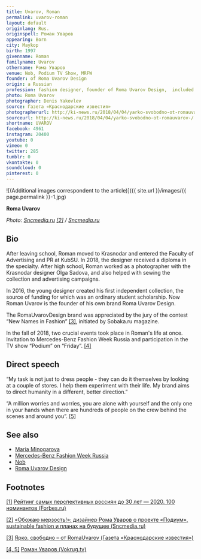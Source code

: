 ```yaml
---
title: Uvarov, Roman
permalink: uvarov-roman
layout: default
originlang: Rus.
originspell: Роман Уваров
appearing: Born
city: Maykop
birth: 1997
givenname: Roman
familyname: Uvarov
othername: Рома Уваров
venue: Nob, Podium TV Show, MRFW
founder: of Roma Uvarov Design
origin: a Russian
profession: fashion designer, founder of Roma Uvarov Design,  included in the rating of the most promising Russians under 30 - 2020 by Forbes
photo: Roma Uvarov
photographer: Denis Yakovlev
source: Газета «Краснодарские известия»
photographerurl: http://ki-news.ru/2018/04/04/yarko-svobodno-ot-romauvarov-/
sourceurl: http://ki-news.ru/2018/04/04/yarko-svobodno-ot-romauvarov-/
shortname: UVAROV
facebook: 4961
instagram: 20400
youtube: 0
vimeo: 0
twitter: 285
tumblr: 0
vkontakte: 0
soundcloud: 0
pinterest: 0
---
```


![(Additional images correspondent to the article)]({{ site.url }}/images/{{ page.permalink }}-1.jpg)

**Roma Uvarov**

*Photo: [Sncmedia.ru](http://www.sncmedia.ru/fashion/obozhayu-merzost-dizayner-roma-uvarov-o-proekte-podium-sustainable-fashion-i-planakh-na-budushchee/) <span id="a2">[\[2\]](#f2)</span> / [Sncmedia.ru](http://www.sncmedia.ru/fashion/obozhayu-merzost-dizayner-roma-uvarov-o-proekte-podium-sustainable-fashion-i-planakh-na-budushchee/)*

## Bio

After leaving school, Roman moved to Krasnodar and entered the Faculty of Advertising and PR at KubSU. In 2018, the designer received a diploma in the specialty. After high school, Roman worked as a photographer with the Krasnodar designer Olga Sadova, and also helped with sewing the collection and advertising campaigns.

In 2016, the young designer created his first independent collection, the source of funding for which was an ordinary student scholarship. Now Roman Uvarov is the founder of his own brand Roma Uvarov Design.

The RomaUvarovDesign brand was appreciated by the jury of the contest “New Names in Fashion” <span id="a3">[\[3\]](#f3)</span>, initiated by Sobaka.ru magazine.

In the fall of 2018, two crucial events took place in Roman's life at once. Invitation to Mercedes-Benz Fashion Week Russia and participation in the TV show “Podium” on “Friday”. <span id="a4">[\[4\]](#f4)</span>

## Direct speech

“My task is not just to dress people - they can do it themselves by looking at a couple of stores. I help them experiment with their life. My brand aims to direct humanity in a different, better direction.”

“A million worries and worries, you are alone with yourself and the only one in your hands when there are hundreds of people on the crew behind the scenes and around you”. <span id="a5">[\[5\]](#f5)</span>

## See also

+ [Maria Minogarova](minogarova-maria)
+ [Mercedes-Benz Fashion Week Russia](mercedes-benz-fashion-week-russia)
+ [Nob](nob)
+ [Roma Uvarov Design](roma-uvarov-design)

## Footnotes

[[1]](#a1) <span id="f1"></span> [Рейтинг самых перспективных россиян до 30 лет — 2020. 100 номинантов (Forbes.ru)](https://www.forbes.ru/karera-i-svoy-biznes/398605-reyting-samyh-perspektivnyh-rossiyan-do-30-let-2020-100-nominantov)

[[2]](#a2) <span id="f2"></span> [«Обожаю мерзость!»: дизайнер Рома Уваров о проекте «Подиум», sustainable fashion и планах на будущее (Sncmedia.ru)](http://www.sncmedia.ru/fashion/obozhayu-merzost-dizayner-roma-uvarov-o-proekte-podium-sustainable-fashion-i-planakh-na-budushchee/)

[[3]](#a3) <span id="f3"></span> [Ярко, свободно – от RomaUvarov (Газета «Краснодарские известия»)](http://ki-news.ru/2018/04/04/yarko-svobodno-ot-romauvarov-/)

[[4, 5]](#a4) <span id="f4"></span> [Роман Уваров (Vokrug.tv)](https://www.vokrug.tv/person/show/roman_uvarov/)
